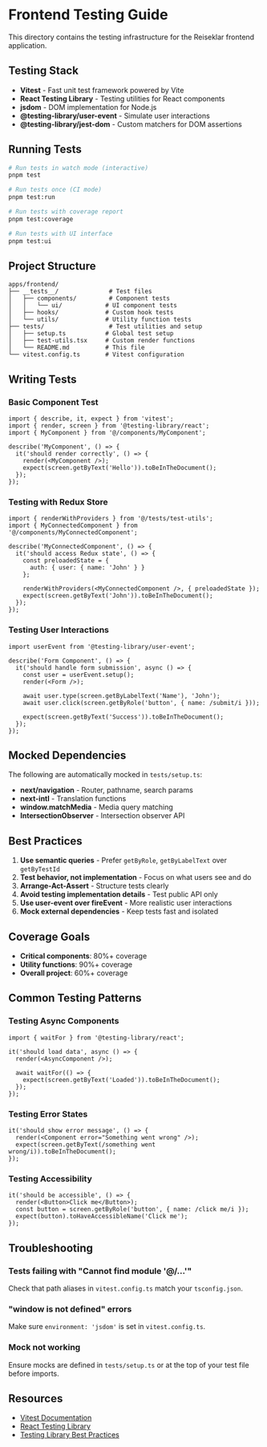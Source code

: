 # Frontend Testing Guide

This directory contains the testing infrastructure for the Reiseklar frontend application.

## Testing Stack

- **Vitest** - Fast unit test framework powered by Vite
- **React Testing Library** - Testing utilities for React components
- **jsdom** - DOM implementation for Node.js
- **@testing-library/user-event** - Simulate user interactions
- **@testing-library/jest-dom** - Custom matchers for DOM assertions

## Running Tests

```bash
# Run tests in watch mode (interactive)
pnpm test

# Run tests once (CI mode)
pnpm test:run

# Run tests with coverage report
pnpm test:coverage

# Run tests with UI interface
pnpm test:ui
```

## Project Structure

```
apps/frontend/
├── __tests__/              # Test files
│   ├── components/         # Component tests
│   │   └── ui/            # UI component tests
│   ├── hooks/             # Custom hook tests
│   └── utils/             # Utility function tests
├── tests/                  # Test utilities and setup
│   ├── setup.ts           # Global test setup
│   ├── test-utils.tsx     # Custom render functions
│   └── README.md          # This file
└── vitest.config.ts       # Vitest configuration
```

## Writing Tests

### Basic Component Test

```tsx
import { describe, it, expect } from 'vitest';
import { render, screen } from '@testing-library/react';
import { MyComponent } from '@/components/MyComponent';

describe('MyComponent', () => {
  it('should render correctly', () => {
    render(<MyComponent />);
    expect(screen.getByText('Hello')).toBeInTheDocument();
  });
});
```

### Testing with Redux Store

```tsx
import { renderWithProviders } from '@/tests/test-utils';
import { MyConnectedComponent } from '@/components/MyConnectedComponent';

describe('MyConnectedComponent', () => {
  it('should access Redux state', () => {
    const preloadedState = {
      auth: { user: { name: 'John' } }
    };

    renderWithProviders(<MyConnectedComponent />, { preloadedState });
    expect(screen.getByText('John')).toBeInTheDocument();
  });
});
```

### Testing User Interactions

```tsx
import userEvent from '@testing-library/user-event';

describe('Form Component', () => {
  it('should handle form submission', async () => {
    const user = userEvent.setup();
    render(<Form />);

    await user.type(screen.getByLabelText('Name'), 'John');
    await user.click(screen.getByRole('button', { name: /submit/i }));

    expect(screen.getByText('Success')).toBeInTheDocument();
  });
});
```

## Mocked Dependencies

The following are automatically mocked in `tests/setup.ts`:

- **next/navigation** - Router, pathname, search params
- **next-intl** - Translation functions
- **window.matchMedia** - Media query matching
- **IntersectionObserver** - Intersection observer API

## Best Practices

1. **Use semantic queries** - Prefer `getByRole`, `getByLabelText` over `getByTestId`
2. **Test behavior, not implementation** - Focus on what users see and do
3. **Arrange-Act-Assert** - Structure tests clearly
4. **Avoid testing implementation details** - Test public API only
5. **Use user-event over fireEvent** - More realistic user interactions
6. **Mock external dependencies** - Keep tests fast and isolated

## Coverage Goals

- **Critical components**: 80%+ coverage
- **Utility functions**: 90%+ coverage
- **Overall project**: 60%+ coverage

## Common Testing Patterns

### Testing Async Components

```tsx
import { waitFor } from '@testing-library/react';

it('should load data', async () => {
  render(<AsyncComponent />);

  await waitFor(() => {
    expect(screen.getByText('Loaded')).toBeInTheDocument();
  });
});
```

### Testing Error States

```tsx
it('should show error message', () => {
  render(<Component error="Something went wrong" />);
  expect(screen.getByText(/something went wrong/i)).toBeInTheDocument();
});
```

### Testing Accessibility

```tsx
it('should be accessible', () => {
  render(<Button>Click me</Button>);
  const button = screen.getByRole('button', { name: /click me/i });
  expect(button).toHaveAccessibleName('Click me');
});
```

## Troubleshooting

### Tests failing with "Cannot find module '@/...'"

Check that path aliases in `vitest.config.ts` match your `tsconfig.json`.

### "window is not defined" errors

Make sure `environment: 'jsdom'` is set in `vitest.config.ts`.

### Mock not working

Ensure mocks are defined in `tests/setup.ts` or at the top of your test file before imports.

## Resources

- [Vitest Documentation](https://vitest.dev/)
- [React Testing Library](https://testing-library.com/react)
- [Testing Library Best Practices](https://kentcdodds.com/blog/common-mistakes-with-react-testing-library)
